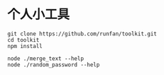 # 个人小工具

```shell
git clone https://github.com/runfan/toolkit.git
cd toolkit
npm install
```
```shell
node ./merge_text --help
node ./random_password --help
```